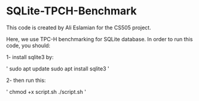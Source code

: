 # SQLite-TPCH-Benchmark

This code is created by Ali Eslamian for the CS505 project. 

Here, we use TPC-H benchmarking for SQLite database. In order to run this code, you should:

1- install sqlite3 by:

'
sudo apt update
sudo apt install sqlite3
'

2- then run this:

'
chmod +x script.sh
./script.sh 
'
